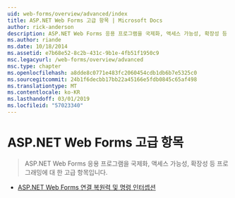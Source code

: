 ```yaml
---
uid: web-forms/overview/advanced/index
title: ASP.NET Web Forms 고급 항목 | Microsoft Docs
author: rick-anderson
description: ASP.NET Web Forms 응용 프로그램을 국제화, 액세스 가능성, 확장성 등 프로그래밍에 대 한 고급 항목입니다.
ms.author: riande
ms.date: 10/18/2014
ms.assetid: e7b68e52-8c2b-431c-9b1e-4fb51f1950c9
msc.legacyurl: /web-forms/overview/advanced
msc.type: chapter
ms.openlocfilehash: a8dde8c0771e483fc2060454cdb1db6b7e5325c0
ms.sourcegitcommit: 24b1f6decbb17bb22a45166e5fdb0845c65af498
ms.translationtype: MT
ms.contentlocale: ko-KR
ms.lasthandoff: 03/01/2019
ms.locfileid: "57023340"
---
```

<a name="aspnet-web-forms-advanced-topics"></a>ASP.NET Web Forms 고급 항목
====================
> ASP.NET Web Forms 응용 프로그램을 국제화, 액세스 가능성, 확장성 등 프로그래밍에 대 한 고급 항목입니다.


- [ASP.NET Web Forms 연결 복원력 및 명령 인터셉션](aspnet-web-forms-connection-resiliency-and-command-interception.md)
